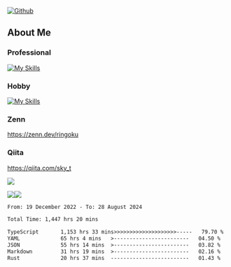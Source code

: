 [![Github](https://img.shields.io/github/followers/skyt-a?label=Follow&style=social)](https://github.com/skyt-a)

## About Me
### Professional
[![My Skills](https://skillicons.dev/icons?i=react,ts,js,nodejs,java,graphql,firebase,githubactions&theme=light)](https://skillicons.dev)
### Hobby
[![My Skills](https://skillicons.dev/icons?i=unity,rust,py&theme=light)](https://skillicons.dev)

### Zenn
https://zenn.dev/ringoku
### Qiita
https://qiita.com/sky_t


![](https://github-profile-summary-cards.vercel.app/api/cards/profile-details?username=skyt-a&theme=default)

![](https://github-profile-summary-cards.vercel.app/api/cards/repos-per-language?username=skyt-a&theme=default)![](https://github-profile-summary-cards.vercel.app/api/cards/stats?username=RinGoku&theme=default)

<!--START_SECTION:waka-->

```txt
From: 19 December 2022 - To: 28 August 2024

Total Time: 1,447 hrs 20 mins

TypeScript       1,153 hrs 33 mins>>>>>>>>>>>>>>>>>>>>-----   79.70 %
YAML             65 hrs 4 mins   >------------------------   04.50 %
JSON             55 hrs 14 mins  >------------------------   03.82 %
Markdown         31 hrs 19 mins  >------------------------   02.16 %
Rust             20 hrs 37 mins  -------------------------   01.43 %
```

<!--END_SECTION:waka-->

